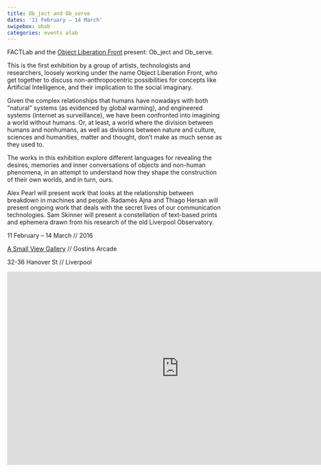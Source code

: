 ```yaml
---
title: Ob_ject and Ob_serve
dates: '11 February – 14 March'
swipebox: obob
categories: events alab
---
```

FACTLab and the [Object Liberation Front](http://olf.space/) present: Ob\_ject and Ob\_serve.

This is the first exhibition by a group of artists, technologists and researchers, loosely working under the name Object Liberation Front, who get together to discuss non-anthropocentric possibilities for concepts like Artificial Intelligence, and their implication to the social imaginary.

Given the complex relationships that humans have nowadays with both “natural” systems (as evidenced by global warming), and engineered systems (internet as surveillance), we have been confronted into imagining a world without humans. Or, at least, a world where the division between humans and nonhumans, as well as divisions between nature and culture, sciences and humanities, matter and thought, don’t make as much sense as they used to.

The works in this exhibition explore different languages for revealing the desires, memories and inner conversations of objects and non-human phenomena, in an attempt to understand how they shape the construction of their own worlds, and in turn, ours.

Alex Pearl will present work that looks at the relationship between breakdown in machines and people. Radamés Ajna and Thiago Hersan will present ongoing work that deals with the secret lives of our communication technologies. Sam Skinner will present a constellation of text-based prints and ephemera drawn from his research of the old Liverpool Observatory.

11 February – 14 March // 2016
  
[A Small View Gallery](https://asmallviewproject.wordpress.com/) // Gostins Arcade
  
32-36 Hanover St // Liverpool

<div class="video-wrapper video-wrapper-16x9">
  <iframe src="https://player.vimeo.com/video/165095890?portrait=0" width="800" height="450" frameborder="0" webkitallowfullscreen="" mozallowfullscreen="" allowfullscreen=""></iframe>
</div>

